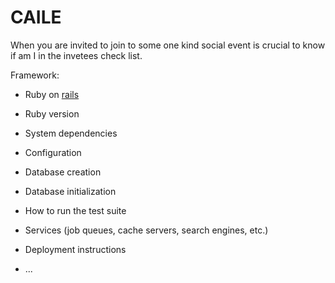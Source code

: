 # CAILE

When you are invited to join to some one kind social event is crucial to know if am I in the invetees check list.

Framework:
* Ruby on [rails](https://rails)
* Ruby version

* System dependencies

* Configuration

* Database creation

* Database initialization

* How to run the test suite

* Services (job queues, cache servers, search engines, etc.)

* Deployment instructions

* ...
